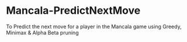 # Mancala-PredictNextMove
To Predict the next move for a player in the Mancala game using Greedy, Minimax &amp; Alpha Beta pruning
